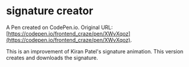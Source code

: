 # signature creator

A Pen created on CodePen.io. Original URL: [https://codepen.io/frontend_craze/pen/XWvXqoz](https://codepen.io/frontend_craze/pen/XWvXqoz).

This is an improvement of Kiran Patel's signature animation. This version 
 creates and downloads the signature.